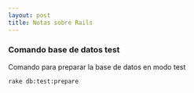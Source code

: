 ```yaml
---
layout: post
title: Notas sobre Rails
---
```


### Comando base de datos test

Comando para preparar la base de datos en modo test

```sh
rake db:test:prepare
```


